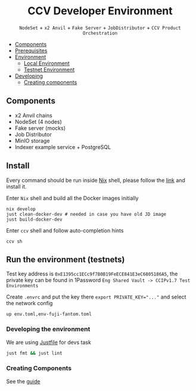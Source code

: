 <div align="center">

# CCV Developer Environment

`NodeSet` + `x2 Anvil` + `Fake Server` + `JobDistributor` + `CCV Product Orchestration`

</div>

- [Components](#components)
- [Prerequisites](#prerequisites)
- [Environment](#run-the-environment-local-chains)
    - [Local Environment](#run-the-environment-local-chains)
    - [Testnet Environment](#run-the-environment-testnets)
- [Developing](#creating-your-own-components)
    - [Creating components](#creating-your-own-components)


## Components

- x2 Anvil chains
- NodeSet (4 nodes)
- Fake server (mocks)
- Job Distributor
- MinIO storage
- Indexer example service + PostgreSQL

## Install
Every command should be run inside [Nix](https://github.com/DeterminateSystems/nix-installer) shell, please follow the [link](https://github.com/DeterminateSystems/nix-installer) and install it.

Enter `Nix` shell and build all the Docker images initially
```
nix develop
just clean-docker-dev # needed in case you have old JD image
just build-docker-dev
```

Enter `ccv` shell and follow auto-completion hints
```
ccv sh
```

## Run the environment (testnets)
Test key address is `0xE1395cc1ECc9f7B0B19FeECE841E3eC6805186A5`, the private key can be found in 1Password `Eng Shared Vault -> CCIPv1.7 Test Environments`

Create `.envrc` and put the key there `export PRIVATE_KEY="..."` and select the network config
```
up env.toml,env-fuji-fantom.toml
```

### Developing the environment
We are using [Justfile](https://github.com/casey/just) for devs task
```bash
just fmt && just lint
```

### Creating Components
See the [guide](services/README.md)